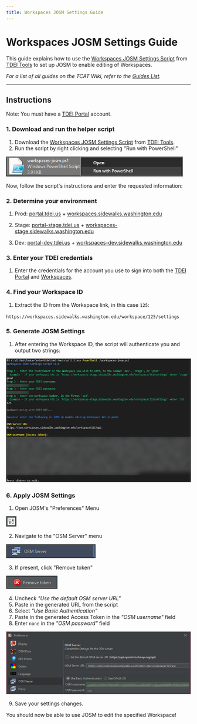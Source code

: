 ```yaml
---
title: Workspaces JOSM Settings Guide
---
```


<!-- @format -->

# Workspaces JOSM Settings Guide

This guide explains how to use the [Workspaces JOSM Settings Script](https://github.com/TaskarCenterAtUW/tdei-tools/blob/main/utilities/workspaces-josm.ps1) from [TDEI Tools](https://github.com/TaskarCenterAtUW/tdei-tools/) to set up JOSM to enable editing of Workspaces.

_For a list of all guides on the TCAT Wiki, refer to the [Guides List](../../../../../guides-list/index.md)._

---

## Instructions

Note: You must have a [TDEI Portal](https://portal.tdei.us/) account.

### 1. Download and run the helper script

1. Download the [Workspaces JOSM Settings Script](https://github.com/TaskarCenterAtUW/tdei-tools/blob/main/utilities/workspaces-josm.ps1) from [TDEI Tools](https://github.com/TaskarCenterAtUW/tdei-tools/).
2. Run the script by right clicking and selecting "Run with PowerShell"

![Screenshot of the downloaded Workspaces JOSM Settings Script, after right clicking to pop up a menu containing the "Run with PowerShell" option.](../../../../../resources/images/workspaces-josm/run-script.png)

Now, follow the script's instructions and enter the requested information:

### 2. Determine your environment

1. Prod: [portal.tdei.us](https://portal.tdei.us/) + [workspaces.sidewalks.washington.edu](https://workspaces.sidewalks.washington.edu/)

2. Stage: [portal-stage.tdei.us](https://portal-stage.tdei.us/) + [workspaces-stage.sidewalks.washington.edu](https://workspaces-stage.sidewalks.washington.edu/)

3. Dev: [portal-dev.tdei.us](https://portal-dev.tdei.us/login) + [workspaces-dev.sidewalks.washington.edu](https://workspaces-dev.sidewalks.washington.edu/)

### 3. Enter your TDEI credentials

1. Enter the credentials for the account you use to sign into both the [TDEI Portal](https://portal.tdei.us/) and [Workspaces](https://workspaces.sidewalks.washington.edu/).

### 4. Find your Workspace ID

1. Extract the ID from the Workspace link, in this case `125`:

`https://workspaces.sidewalks.washington.edu/workspace/125/settings`

### 5. Generate JOSM Settings

1. After entering the Workspace ID, the script will authenticate you and output two strings:

![Screenshot of the downloaded Workspaces JOSM Settings Script, after right clicking to pop up a menu containing the "Run with PowerShell" option.](../../../../../resources/images/workspaces-josm/workspaces-josm.png)

### 6. Apply JOSM Settings

1. Open JOSM's "Preferences" Menu

![Screenshot of the JOSM Preferences menu icon.](../../../../../resources/images/workspaces-josm/josm-preferences.png)

2. Navigate to the "OSM Server" menu

![Screenshot of the "OSM Server" submenu in the JOSM Preferences menu.](../../../../../resources/images/workspaces-josm/josm-osm-server.png)

3. If present, click "Remove token"

![Screenshot of the "Remove token" button in the JOSM Preferences menu.](../../../../../resources/images/workspaces-josm/josm-remove-token.png)

4. Uncheck _"Use the default OSM server URL"_
5. Paste in the generated URL from the script
6. Select _"Use Basic Authentication"_
7. Paste in the generated Access Token in the _"OSM username"_ field
8. Enter `none` in the _"OSM password"_ field

![Screenshot of the "OSM server" submenu in the JOSM Preferences menu.](../../../../../resources/images/workspaces-josm/josm-settings.png)

9. Save your settings changes.

You should now be able to use JOSM to edit the specified Workspace!
